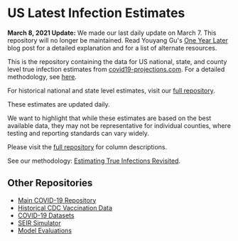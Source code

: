 # US Latest Infection Estimates

**March 8, 2021 Update:** We made our last daily update on March 7. This repository will no longer be maintained. Read Youyang Gu's [One Year Later](https://youyanggu.com/blog/one-year-later) blog post for a detailed explanation and for a list of alternate resources.

This is the repository containing the data for US national, state, and county level true infection estimates from [covid19-projections.com](https://covid19-projections.com/). For a detailed methodology, see [here](https://covid19-projections.com/estimating-true-infections-revisited/).

For historical national and state level estimates, visit our [full repository](https://github.com/youyanggu/covid19_projections/tree/master/infection_estimates).

These estimates are updated daily.

We want to highlight that while these estimates are based on the best available data, they may not be representative for individual counties, where testing and reporting standards can vary widely.

Please visit the [full repository](https://github.com/youyanggu/covid19_projections/tree/master/infection_estimates) for column descriptions.

See our methodology: [Estimating True Infections Revisited](http://covid19-projections.com/estimating-true-infections-revisited).

## Other Repositories

- [Main COVID-19 Repository](https://github.com/youyanggu/covid19_projections)
- [Historical CDC Vaccination Data](https://github.com/youyanggu/covid19-cdc-vaccination-data)
- [COVID-19 Datasets](https://github.com/youyanggu/covid19-datasets)
- [SEIR Simulator](https://github.com/youyanggu/yyg-seir-simulator)
- [Model Evaluations](https://github.com/youyanggu/covid19-forecast-hub-evaluation)
